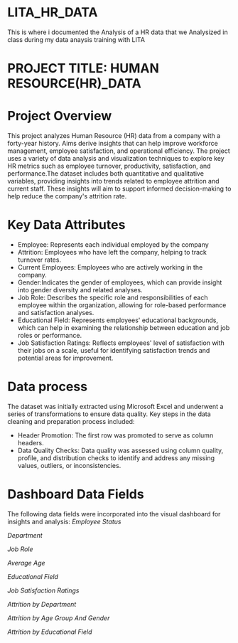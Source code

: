 # LITA_HR_DATA
This is where i documented the Analysis of a HR data that we Analysized in class during my data anaysis training with LITA

# PROJECT TITLE: HUMAN RESOURCE(HR)_DATA

# Project Overview

This project analyzes Human Resource (HR) data from a company with a forty-year history. Aims derive insights that can help improve workforce management, employee satisfaction, and operational efficiency. The project uses a variety of data analysis and visualization techniques to explore key HR metrics such as employee turnover, productivity, satisfaction, and performance.The dataset includes both quantitative and qualitative variables, providing insights into trends related to employee attrition and current staff. These insights will aim to support informed decision-making to help reduce the company's attrition rate.

# Key Data Attributes
 - Employee: Represents each individual employed by the company
- Attrition: Employees who have left the company, helping to track turnover rates.
-  Current Employees: Employees who are actively working in the company.
- Gender:Indicates the gender of employees, which can provide insight into gender diversity and related analyses.
- Job Role: Describes the specific role and responsibilities of each employee within the organization, allowing for role-based performance and satisfaction analyses.
- Educational Field: Represents employees' educational backgrounds, which can help in examining the relationship between education and job roles or performance.
- Job Satisfaction Ratings: Reflects employees' level of satisfaction with their jobs on a scale, useful for identifying satisfaction trends and potential areas for improvement.

# Data process
The dataset was initially extracted using Microsoft Excel and underwent a series of transformations to ensure data quality. Key steps in the data cleaning and preparation process included:
- Header Promotion: The first row was promoted to serve as column headers.
- Data Quality Checks: Data quality was assessed using column quality, profile, and distribution checks to identify and address any missing values, outliers, or inconsistencies.

# Dashboard Data Fields
The following data fields were incorporated into the visual dashboard for insights and analysis:
*Employee Status*

*Department*

*Job Role*

*Average Age* 

*Educational Field*

*Job Satisfaction Ratings*

*Attrition by Department*

*Attrition by Age Group And Gender*

*Attrition by Educational Field*





